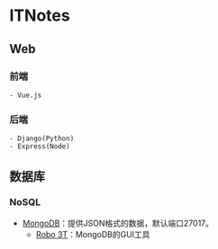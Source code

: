 # ITNotes

## Web
### 前端
    - Vue.js


### 后端
    - Django(Python)
    - Express(Node)


## 数据库

### NoSQL
- [MongoDB](https://www.mongodb.com/)：提供JSON格式的数据，默认端口27017。
    - [Robo 3T](https://robomongo.org/)：MongoDB的GUI工具